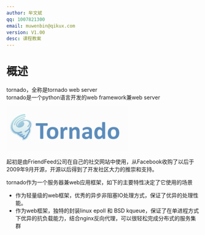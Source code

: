 ```yaml
---
author: 牟文斌
qq: 1007821300
email: muwenbin@qikux.com
version: V1.00
desc: 课程教案
---
```


# 概述

tornado，全称是tornado web server  
tornado是一个python语言开发的web framework兼web server

![](/assets/logo)

起初是由FriendFeed公司在自己的社交网站中使用，从Facebook收购了以后于2009年9月开源，开源以后得到了开发社区大力的推崇和支持。

tornado作为一个服务器兼web应用框架，如下的主要特性决定了它使用的场景

* 作为轻量级的web框架，优秀的异步非阻塞IO处理方式，保证了优异的处理性能。
* 作为web框架，独特的封装linux epoll 和 BSD kqueue，保证了在单进程方式下优异的抗负载能力，结合nginx反向代理，可以很轻松完成分布式的服务集群






